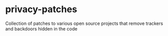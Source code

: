 # privacy-patches
Collection of patches to various open source projects that remove trackers and backdoors hidden in the code
